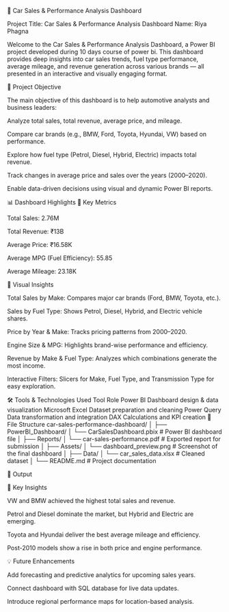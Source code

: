 🚗 Car Sales & Performance Analysis Dashboard

Project Title: Car Sales & Performance Analysis Dashboard
Name: Riya Phagna

Welcome to the Car Sales & Performance Analysis Dashboard, a Power BI project developed during 10 days course of power bi.
This dashboard provides deep insights into car sales trends, fuel type performance, average mileage, and revenue generation across various brands — all presented in an interactive and visually engaging format.

📌 Project Objective

The main objective of this dashboard is to help automotive analysts and business leaders:

Analyze total sales, total revenue, average price, and mileage.

Compare car brands (e.g., BMW, Ford, Toyota, Hyundai, VW) based on performance.

Explore how fuel type (Petrol, Diesel, Hybrid, Electric) impacts total revenue.

Track changes in average price and sales over the years (2000–2020).

Enable data-driven decisions using visual and dynamic Power BI reports.

📊 Dashboard Highlights
🔹 Key Metrics

Total Sales: 2.76M

Total Revenue: ₹13B

Average Price: ₹16.58K

Average MPG (Fuel Efficiency): 55.85

Average Mileage: 23.18K

🔹 Visual Insights

Total Sales by Make: Compares major car brands (Ford, BMW, Toyota, etc.).

Sales by Fuel Type: Shows Petrol, Diesel, Hybrid, and Electric vehicle shares.

Price by Year & Make: Tracks pricing patterns from 2000–2020.

Engine Size & MPG: Highlights brand-wise performance and efficiency.

Revenue by Make & Fuel Type: Analyzes which combinations generate the most income.

Interactive Filters: Slicers for Make, Fuel Type, and Transmission Type for easy exploration.

🛠 Tools & Technologies Used
Tool	Role
Power BI	Dashboard design & data visualization
Microsoft Excel	Dataset preparation and cleaning
Power Query	Data transformation and integration
DAX	Calculations and KPI creation
📁 File Structure
car-sales-performance-dashboard/
│
├── PowerBI_Dashboard/
│   └── CarSalesDashboard.pbix          # Power BI dashboard file
│
├── Reports/
│   └── car-sales-performance.pdf        # Exported report for submission
│
├── Assets/
│   └── dashboard_preview.png            # Screenshot of the final dashboard
│
├── Data/
│   └── car_sales_data.xlsx              # Cleaned dataset
│
└── README.md                            # Project documentation

📁 Output




🧩 Key Insights

VW and BMW achieved the highest total sales and revenue.

Petrol and Diesel dominate the market, but Hybrid and Electric are emerging.

Toyota and Hyundai deliver the best average mileage and efficiency.

Post-2010 models show a rise in both price and engine performance.

💡 Future Enhancements

Add forecasting and predictive analytics for upcoming sales years.

Connect dashboard with SQL database for live data updates.

Introduce regional performance maps for location-based analysis.
